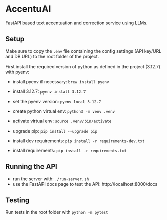 # AccentuAI

FastAPI based text accentuation and correction service using LLMs.

## Setup

Make sure to copy the `.env` file containing the config settings (API key/URL and DB URL) to the root folder of the project.

First install the required version of python as defined in the project (3.12.7) with pyenv:
- install pyenv if necessary: `brew install pyenv` 
- install 3.12.7: `pyenv install 3.12.7`
- set the pyenv version: `pyenv local 3.12.7`

- create python virtual env: `python3 -m venv .venv`
- activate virtual env: `source .venv/bin/activate`
- upgrade pip: `pip install --upgrade pip`
- install dev requirements: `pip install -r requirements-dev.txt`
- install requirements: `pip install -r requirements.txt`

## Running the API

- run the server with: `./run-server.sh`
- use the FastAPI docs page to test the API: http://localhost:8000/docs

## Testing

Run tests in the root folder with `python -m pytest`

